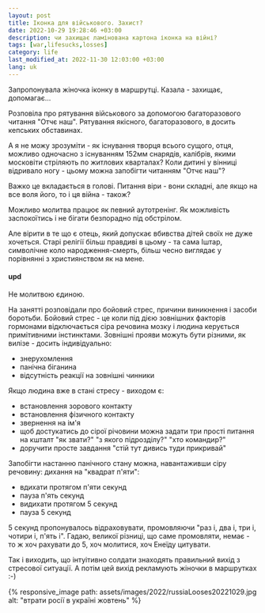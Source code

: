 ```yaml
---
layout: post
title: Іконка для військового. Захист?
date: 2022-10-29 19:28:46 +03:00
description: чи захищає ламінована картона іконка на війні?
tags: [war,lifesucks,losses]
category: life
last_modified_at: 2022-11-30 12:03:00 +03:00
lang: uk
---
```


Запропонувала жіночка іконку в маршрутці.
Казала - захищає, допомагає...

Розповіла про рятування військового за допомогою багаторазового читання "Отчє наш". 
Рятування якісного, багаторазового, в досить кепських обставинах.

А я не можу зрозуміти - як існування творця всього сущого, отця, можливо одночасно з існуванням 152мм снарядів, калібрів, якими московіти стріляють по житлових кварталах?
Коли дитині у вінниці відривало ногу - цьому можна запобігти читанням "Отчє наш"?

Важко це вкладається в голові.
Питання віри - вони складні, але якщо на все воля його, то і ця війна - також?

Можливо молитва працює як певний аутотренінг.
Як можливість заспокоїтись і не бігати безпорадно під обстрілом.

Але вірити в те що є отець, який допускає вбивства дітей своїх не дуже хочеться.
Старі релігії більш правдиві в цьому - та сама Іштар, символічне коло народження-смерть, більш чесно виглядає у порівнянні з християнством як на мене.

#### upd
Не молитвою єдиною.

На занятті розповідали про бойовий стрес, причини виникнення і засоби боротьби.
Бойовий стрес - це коли під дією зовнішних факторів гормонами відключається сіра речовина мозку і людина керується примітивними інстинктами.
Зовнішні прояви можуть бути різними, як вилізе - досить індивідуально:
- знерухомлення
- панічна біганина
- відсутність реакції на зовнішні чинники

Якщо людина вже в стані стресу - виходом є:
- встановлення зорового контакту
- встановлення фізичного контакту
- звернення на ім'я
-  щоб достукатись до сірої річовини можна задати три прості питання на кшталт  "як звати?" "з якого підрозділу?" "хто командир?"
- доручити просте завдання "стій тут дивись туди прикривай"

Запобігти настанню панічного стану можна, навантаживши сіру речовину: дихання на "квадрат п'яти":
- вдихати протягом п'яти секунд
- пауза п'ять секунд
- видихати протягом 5 секунд
- пауза 5 секунд

5 секунд пропонувалось відраховувати, промовляючи "раз і, два і, три і, чотири і, п'ять і".
Гадаю, великої різниці, що саме промовляти, немає - то ж хоч рахувати до 5, хоч молитися, хоч Енеїду цитувати.

Так і виходить, що інтуітивно солдати знаходять правильний вихід з стресової ситуації.
А потім цей вихід рекламують жіночки в маршрутках :-)

{% responsive_image path: assets/images/2022/russiaLooses20221029.jpg alt: "втрати росії в україні жовтень" %}
